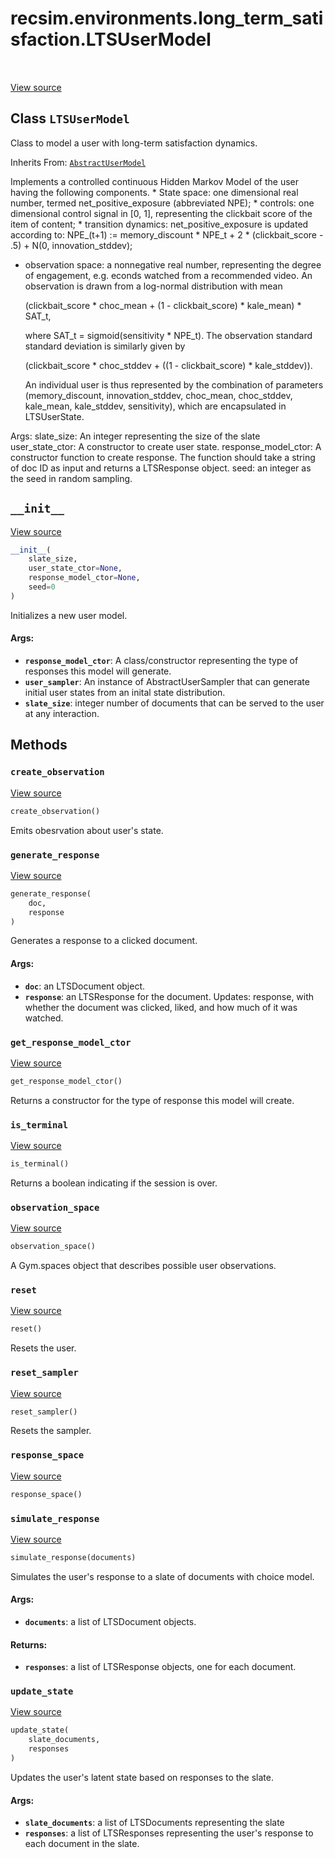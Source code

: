 <div itemscope itemtype="http://developers.google.com/ReferenceObject">
<meta itemprop="name" content="recsim.environments.long_term_satisfaction.LTSUserModel" />
<meta itemprop="path" content="Stable" />
<meta itemprop="property" content="__init__"/>
<meta itemprop="property" content="create_observation"/>
<meta itemprop="property" content="generate_response"/>
<meta itemprop="property" content="get_response_model_ctor"/>
<meta itemprop="property" content="is_terminal"/>
<meta itemprop="property" content="observation_space"/>
<meta itemprop="property" content="reset"/>
<meta itemprop="property" content="reset_sampler"/>
<meta itemprop="property" content="response_space"/>
<meta itemprop="property" content="simulate_response"/>
<meta itemprop="property" content="update_state"/>
</div>

# recsim.environments.long_term_satisfaction.LTSUserModel

<table class="tfo-notebook-buttons tfo-api" align="left">
</table>

<a target="_blank" href="https://github.com/google-research/recsim/environments/long_term_satisfaction.py">View
source</a>

## Class `LTSUserModel`

Class to model a user with long-term satisfaction dynamics.

Inherits From: [`AbstractUserModel`](../../../recsim/user/AbstractUserModel.md)

<!-- Placeholder for "Used in" -->

Implements a controlled continuous Hidden Markov Model of the user having the
following components. * State space: one dimensional real number, termed
net_positive_exposure (abbreviated NPE); * controls: one dimensional control
signal in [0, 1], representing the clickbait score of the item of content; *
transition dynamics: net_positive_exposure is updated according to: NPE_(t+1) :=
memory_discount * NPE_t + 2 * (clickbait_score - .5) + N(0, innovation_stddev);
* observation space: a nonnegative real number, representing the degree of
engagement, e.g. econds watched from a recommended video. An observation is
drawn from a log-normal distribution with mean

    (clickbait_score * choc_mean
                    + (1 - clickbait_score) * kale_mean) * SAT_t,

    where SAT_t = sigmoid(sensitivity * NPE_t). The observation standard
    standard deviation is similarly given by

    (clickbait_score * choc_stddev + ((1 - clickbait_score) * kale_stddev)).

    An individual user is thus represented by the combination of parameters
    (memory_discount, innovation_stddev, choc_mean, choc_stddev, kale_mean,
    kale_stddev, sensitivity), which are encapsulated in LTSUserState.

Args: slate_size: An integer representing the size of the slate user_state_ctor:
A constructor to create user state. response_model_ctor: A constructor function
to create response. The function should take a string of doc ID as input and
returns a LTSResponse object. seed: an integer as the seed in random sampling.

<h2 id="__init__"><code>__init__</code></h2>

<a target="_blank" href="https://github.com/google-research/recsim/environments/long_term_satisfaction.py">View
source</a>

```python
__init__(
    slate_size,
    user_state_ctor=None,
    response_model_ctor=None,
    seed=0
)
```

Initializes a new user model.

#### Args:

*   <b>`response_model_ctor`</b>: A class/constructor representing the type of
    responses this model will generate.
*   <b>`user_sampler`</b>: An instance of AbstractUserSampler that can generate
    initial user states from an inital state distribution.
*   <b>`slate_size`</b>: integer number of documents that can be served to the
    user at any interaction.

## Methods

<h3 id="create_observation"><code>create_observation</code></h3>

<a target="_blank" href="https://github.com/google-research/recsim/user.py">View
source</a>

```python
create_observation()
```

Emits obesrvation about user's state.

<h3 id="generate_response"><code>generate_response</code></h3>

<a target="_blank" href="https://github.com/google-research/recsim/environments/long_term_satisfaction.py">View
source</a>

```python
generate_response(
    doc,
    response
)
```

Generates a response to a clicked document.

#### Args:

*   <b>`doc`</b>: an LTSDocument object.
*   <b>`response`</b>: an LTSResponse for the document. Updates: response, with
    whether the document was clicked, liked, and how much of it was watched.

<h3 id="get_response_model_ctor"><code>get_response_model_ctor</code></h3>

<a target="_blank" href="https://github.com/google-research/recsim/user.py">View
source</a>

```python
get_response_model_ctor()
```

Returns a constructor for the type of response this model will create.

<h3 id="is_terminal"><code>is_terminal</code></h3>

<a target="_blank" href="https://github.com/google-research/recsim/environments/long_term_satisfaction.py">View
source</a>

```python
is_terminal()
```

Returns a boolean indicating if the session is over.

<h3 id="observation_space"><code>observation_space</code></h3>

<a target="_blank" href="https://github.com/google-research/recsim/user.py">View
source</a>

```python
observation_space()
```

A Gym.spaces object that describes possible user observations.

<h3 id="reset"><code>reset</code></h3>

<a target="_blank" href="https://github.com/google-research/recsim/user.py">View
source</a>

```python
reset()
```

Resets the user.

<h3 id="reset_sampler"><code>reset_sampler</code></h3>

<a target="_blank" href="https://github.com/google-research/recsim/user.py">View
source</a>

```python
reset_sampler()
```

Resets the sampler.

<h3 id="response_space"><code>response_space</code></h3>

<a target="_blank" href="https://github.com/google-research/recsim/user.py">View
source</a>

```python
response_space()
```

<h3 id="simulate_response"><code>simulate_response</code></h3>

<a target="_blank" href="https://github.com/google-research/recsim/environments/long_term_satisfaction.py">View
source</a>

```python
simulate_response(documents)
```

Simulates the user's response to a slate of documents with choice model.

#### Args:

*   <b>`documents`</b>: a list of LTSDocument objects.

#### Returns:

*   <b>`responses`</b>: a list of LTSResponse objects, one for each document.

<h3 id="update_state"><code>update_state</code></h3>

<a target="_blank" href="https://github.com/google-research/recsim/environments/long_term_satisfaction.py">View
source</a>

```python
update_state(
    slate_documents,
    responses
)
```

Updates the user's latent state based on responses to the slate.

#### Args:

*   <b>`slate_documents`</b>: a list of LTSDocuments representing the slate
*   <b>`responses`</b>: a list of LTSResponses representing the user's response
    to each document in the slate.
